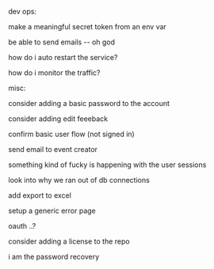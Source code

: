 

dev ops:

make a meaningful secret token from an env var

be able to send emails -- oh god

how do i auto restart the service?

how do i monitor the traffic?


misc:

consider adding a basic password to the account

consider adding edit feeeback

confirm basic user flow (not signed in)

send email to event creator

something kind of fucky is happening with the user sessions

look into why we ran out of db connections

add export to excel

setup a generic error page

oauth ..?

consider adding a license to the repo

i am the password recovery

